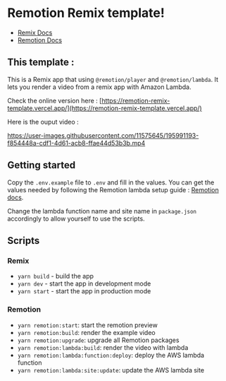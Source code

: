 # Remotion Remix template!

- [Remix Docs](https://remix.run/docs)
- [Remotion Docs](https://remotion.dev/docs)

## This template :

This is a Remix app that using `@remotion/player` and `@remotion/lambda`.
It lets you render a video from a remix app with Amazon Lambda.

Check the online version here : [https://remotion-remix-template.vercel.app/](https://remotion-remix-template.vercel.app/)

Here is the ouput video :

https://user-images.githubusercontent.com/11575645/195991193-f854448a-cdf1-4d61-acb8-ffae44d53b3b.mp4

## Getting started

Copy the `.env.example` file to `.env` and fill in the values. You can get the values needed by following the Remotion lambda setup guide : [Remotion docs](https://www.remotion.dev/docs/lambda/setup).

Change the lambda function name and site name in `package.json` accordingly to allow yourself to use the scripts.

## Scripts

### Remix

- `yarn build` - build the app
- `yarn dev` - start the app in development mode
- `yarn start` - start the app in production mode

### Remotion

- `yarn remotion:start`: start the remotion preview
- `yarn remotion:build`: render the example video
- `yarn remotion:upgrade`: upgrade all Remotion packages
- `yarn remotion:lambda:build`: render the video with lambda
- `yarn remotion:lambda:function:deploy`: deploy the AWS lambda function
- `yarn remotion:lambda:site:update`: update the AWS lambda site
